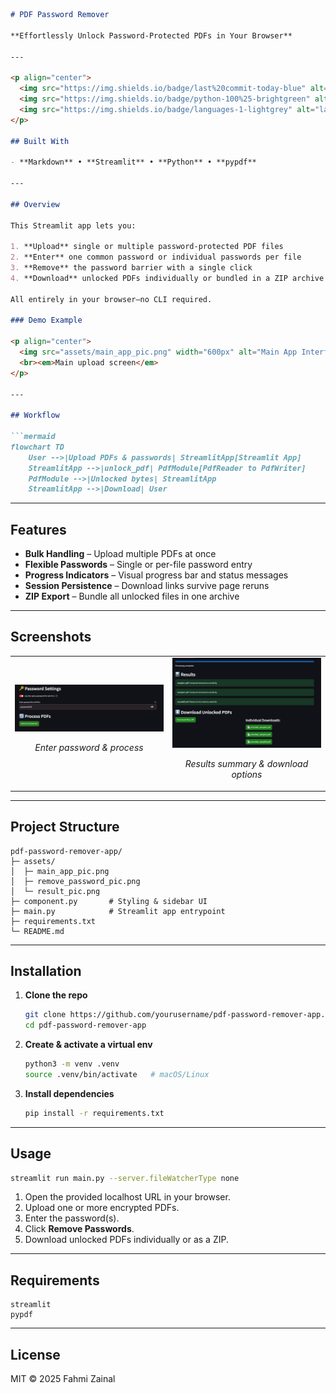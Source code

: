 ````markdown
# PDF Password Remover

**Effortlessly Unlock Password-Protected PDFs in Your Browser**

---

<p align="center">
  <img src="https://img.shields.io/badge/last%20commit-today-blue" alt="last commit">
  <img src="https://img.shields.io/badge/python-100%25-brightgreen" alt="python coverage">
  <img src="https://img.shields.io/badge/languages-1-lightgrey" alt="languages">
</p>

## Built With

- **Markdown** • **Streamlit** • **Python** • **pypdf**

---

## Overview

This Streamlit app lets you:

1. **Upload** single or multiple password-protected PDF files  
2. **Enter** one common password or individual passwords per file  
3. **Remove** the password barrier with a single click  
4. **Download** unlocked PDFs individually or bundled in a ZIP archive  

All entirely in your browser—no CLI required.

### Demo Example

<p align="center">
  <img src="assets/main_app_pic.png" width="600px" alt="Main App Interface">
  <br><em>Main upload screen</em>
</p>

---

## Workflow

```mermaid
flowchart TD
    User -->|Upload PDFs & passwords| StreamlitApp[Streamlit App]
    StreamlitApp -->|unlock_pdf| PdfModule[PdfReader to PdfWriter]
    PdfModule -->|Unlocked bytes| StreamlitApp
    StreamlitApp -->|Download| User
````

---

## Features

* **Bulk Handling** – Upload multiple PDFs at once
* **Flexible Passwords** – Single or per-file password entry
* **Progress Indicators** – Visual progress bar and status messages
* **Session Persistence** – Download links survive page reruns
* **ZIP Export** – Bundle all unlocked files in one archive

---

## Screenshots

<table align="center">
  <tr>
    <td align="center">
      <img src="assets/remove_password_pic.png" width="300px" alt="Removing Passwords">
      <p><em>Enter password & process</em></p>
    </td>
    <td align="center">
      <img src="assets/result_pic.png" width="300px" alt="Results & Downloads">
      <p><em>Results summary & download options</em></p>
    </td>
  </tr>
</table>

---

## Project Structure

```text
pdf-password-remover-app/
├─ assets/
│  ├─ main_app_pic.png
│  ├─ remove_password_pic.png
│  └─ result_pic.png
├─ component.py       # Styling & sidebar UI
├─ main.py            # Streamlit app entrypoint
├─ requirements.txt
└─ README.md
```

---

## Installation

1. **Clone the repo**

   ```bash
   git clone https://github.com/yourusername/pdf-password-remover-app.git
   cd pdf-password-remover-app
   ```
2. **Create & activate a virtual env**

   ```bash
   python3 -m venv .venv
   source .venv/bin/activate   # macOS/Linux
   ```
3. **Install dependencies**

   ```bash
   pip install -r requirements.txt
   ```

---

## Usage

```bash
streamlit run main.py --server.fileWatcherType none
```

1. Open the provided localhost URL in your browser.
2. Upload one or more encrypted PDFs.
3. Enter the password(s).
4. Click **Remove Passwords**.
5. Download unlocked PDFs individually or as a ZIP.

---

## Requirements

```text
streamlit
pypdf
```

---

## License

MIT © 2025 Fahmi Zainal

```
```
